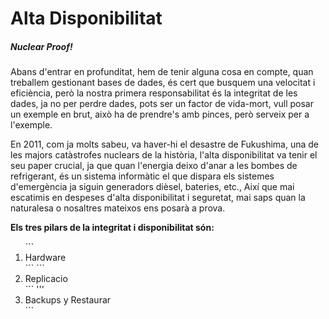 <h1>Alta Disponibilitat</h1>
<h5><em>Nuclear Proof!</em></h5>

<p>Abans d'entrar en profunditat, hem de tenir alguna cosa en compte, quan treballem gestionant bases de dades, és cert que busquem una velocitat i eficiència, però la nostra primera responsabilitat és la integritat de les dades, ja no per perdre dades, pots ser un factor de vida-mort, vull posar un exemple en brut, això ha de prendre's amb pinces, però serveix per a l'exemple.

En 2011, com ja molts sabeu, va haver-hi el desastre de Fukushima, una de les majors catàstrofes nuclears de la història, l'alta disponibilitat va tenir el seu paper crucial, ja que quan l'energia deixo d'anar a les bombes de refrigerant, és un sistema informàtic el que dispara els sistemes d'emergència ja siguin generadors dièsel, bateries, etc., 
Així que mai escatimis en despeses d'alta disponibilitat i seguretat, mai saps quan la naturalesa o nosaltres mateixos ens posarà a prova.<p>

<p><b>Els tres pilars de la integritat i disponibilitat són:</b><p>
<ol>
    ``` <li>Hardware</li> ```
    ``` <li>Replicacio</li> ```
    ''' <li>Backups y Restaurar</li> ```
</ol>

